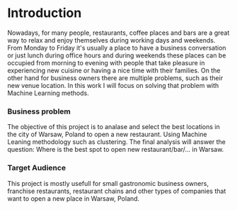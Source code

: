 # Introduction
Nowadays, for many people, restaurants, coffee places and bars are a great way to relax and enjoy themselves during working days and weekends. From Monday to Friday it's usually a place to have a business conversation or just lunch during office hours and during weekends these places can be occupied from morning to evening with people that take pleasure in experiencing new cuisine or having a nice time with their families. On the other hand for business owners there are multiple problems, such as their new venue location. In this work I will focus on solving that problem with Machine Learning methods.

### Business problem
The objective of this project is to analase and select the best locations in the city of Warsaw, Poland to open a new restaurant. Using Machine Leaning methodology such as clustering. The final analysis will answer the question: Where is the best spot to open new restaurant/bar/... in Warsaw.

### Target Audience
This project is mostly usefull for small gastronomic business owners, franchise restaurants, restaurant chains and other types of companies that want to open a new place in Warsaw, Poland. 